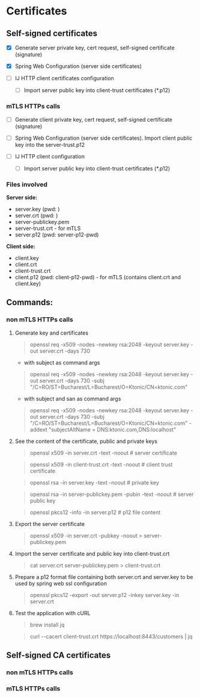 # Certificates

## Self-signed certificates

- [x] Generate server private key, cert request, self-signed certificate (signature)

- [x] Spring Web Configuration (server side certificates)

- [ ] IJ HTTP client certificates configuration

  - [ ] Import server public key into client-trust certificates (*.p12)

### mTLS HTTPs calls

- [ ] Generate client private key, cert request, self-signed certificate (signature)

- [ ] Spring Web Configuration (server side certificates). Import client public key into the server-trust.p12

- [ ] IJ HTTP client configuration

    - [ ] Import server public key into client-trust certificates (*.p12)

### Files involved

**Server side:**
  - server.key (pwd: )
  - server.crt (pwd: )
  - server-publickey.pem
  - server-trust.crt - for mTLS
  - server.p12 (pwd: server-p12-pwd)

**Client side:**
  - client.key
  - client.crt
  - client-trust.crt
  - client.p12 (pwd: client-p12-pwd) - for mTLS (contains client.crt and client.key)

## Commands:

### non mTLS HTTPs calls

1. Generate key and certificates

    > openssl req -x509 -nodes -newkey rsa:2048 -keyout server.key -out server.crt -days 730 
    
    - with subject as command args

    > openssl req -x509 -nodes -newkey rsa:2048 -keyout server.key -out server.crt -days 730 -subj "/C=RO/ST=Bucharest/L=Bucharest/O=Ktonic/CN=ktonic.com"
    
    - with subject and san as command args

    > openssl req -x509 -nodes -newkey rsa:2048 -keyout server.key -out server.crt -days 730 -subj "/C=RO/ST=Bucharest/L=Bucharest/O=Ktonic/CN=ktonic.com" -addext "subjectAltName = DNS:ktonic.com,DNS:localhost"
   
2. See the content of the certificate, public and private keys

    >    openssl x509 -in server.crt -text -noout                     # server certificate
    
    >    openssl x509 -in client-trust.crt -text -noout               # client trust certificate
   
    >    openssl rsa -in server.key -text -noout                      # private key
    
    >    openssl rsa -in server-publickey.pem -pubin -text -noout     # server public key
   
    >    openssl pkcs12 -info -in server.p12                          # p12 file content

3. Export the server certificate

    > openssl x509 -in server.crt -pubkey -noout > server-publickey.pem
   
4. Import the server certificate and public key into client-trust.crt

    > cat server.crt server-publickey.pem > client-trust.crt  

5. Prepare a p12 format file containing both server.crt and server.key to be used by spring web ssl configuration

    > openssl pkcs12 -export -out server.p12 -inkey server.key -in server.crt 

6. Test the application with cURL

   > brew install jq
   
   > curl --cacert client-trust.crt https://localhost:8443/customers | jq


## Self-signed CA certificates

### non mTLS HTTPs calls

### mTLS HTTPs calls
